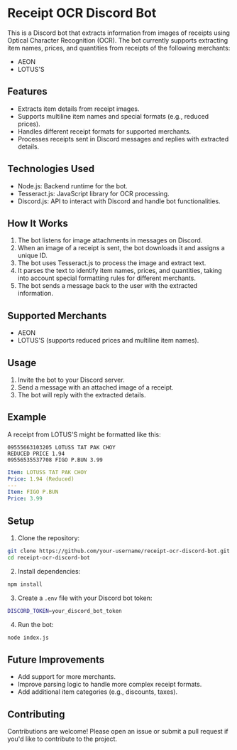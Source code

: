 # Receipt OCR Discord Bot

This is a Discord bot that extracts information from images of receipts using Optical Character Recognition (OCR). The bot currently supports extracting item names, prices, and quantities from receipts of the following merchants:
- AEON
- LOTUS'S

## Features
- Extracts item details from receipt images.
- Supports multiline item names and special formats (e.g., reduced prices).
- Handles different receipt formats for supported merchants.
- Processes receipts sent in Discord messages and replies with extracted details.

## Technologies Used
- Node.js: Backend runtime for the bot.
- Tesseract.js: JavaScript library for OCR processing.
- Discord.js: API to interact with Discord and handle bot functionalities.

## How It Works
1. The bot listens for image attachments in messages on Discord.
2. When an image of a receipt is sent, the bot downloads it and assigns a unique ID.
3. The bot uses Tesseract.js to process the image and extract text.
4. It parses the text to identify item names, prices, and quantities, taking into account special formatting rules for different merchants.
5. The bot sends a message back to the user with the extracted information.

## Supported Merchants
- AEON
- LOTUS'S (supports reduced prices and multiline item names).

## Usage
1. Invite the bot to your Discord server.
2. Send a message with an attached image of a receipt.
3. The bot will reply with the extracted details.

## Example
A receipt from LOTUS'S might be formatted like this:

```
09555663103205 LOTUSS TAT PAK CHOY
REDUCED PRICE 1.94
09556535537708 FIGO P.BUN 3.99
```

```yaml
Item: LOTUSS TAT PAK CHOY
Price: 1.94 (Reduced)
---
Item: FIGO P.BUN
Price: 3.99
```

## Setup
1. Clone the repository:
```bash
git clone https://github.com/your-username/receipt-ocr-discord-bot.git
cd receipt-ocr-discord-bot
```

2. Install dependencies:

```bash
npm install
```

3. Create a `.env` file with your Discord bot token:
```bash
DISCORD_TOKEN=your_discord_bot_token
```

4. Run the bot:
```bash
node index.js
```

## Future Improvements
- Add support for more merchants.
- Improve parsing logic to handle more complex receipt formats.
- Add additional item categories (e.g., discounts, taxes).

## Contributing
Contributions are welcome! Please open an issue or submit a pull request if you'd like to contribute to the project.